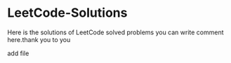 # LeetCode-Solutions
Here is the solutions of LeetCode solved problems you can write comment here.thank you to you

add file